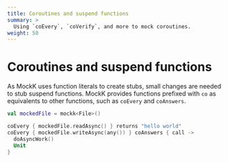 ```yaml
---
title: Coroutines and suspend functions
summary: >
  Using `coEvery`, `coVerify`, and more to mock coroutines.
weight: 50
---
```


# Coroutines and suspend functions

As MockK uses function literals to create stubs, small changes are needed to stub suspend functions. MockK provides functions prefixed with `co` as equivalents to other functions, such as `coEvery` and `coAnswers`.

```kotlin
val mockedFile = mockk<File>()

coEvery { mockedFile.readAsync() } returns "hello world"
coEvery { mockedFile.writeAsync(any()) } coAnswers { call ->
  doAsyncWork()
  Unit
}
```
